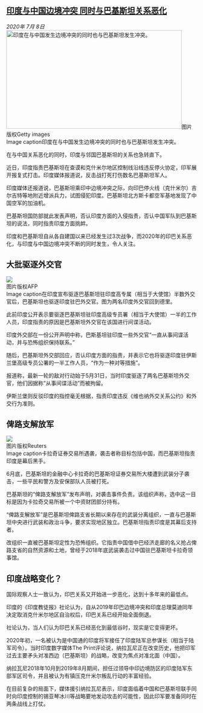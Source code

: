 <!--1594244800000-->
[印度与中国边境冲突 同时与巴基斯坦关系恶化](http://www.bbc.com/zhongwen/simp/world-53325791)
------

<div><i>2020年 7月 8日</i></div><div><div class="story-body__inner" property="articleBody"><div class="media-landscape has-caption body-width lead"><span class="image-and-copyright-container"><img class="js-image-replace" alt="印度在与中国发生边境冲突的同时也与巴基斯坦发生冲突。" src="https://images.weserv.nl/?url=ichef.bbci.co.uk/news/640/cpsprodpb/16F75/production/_113296049_whatsubject.jpg" width="464" height="261"><span class="off-screen">图片版权</span><span class="story-image-copyright">Getty images</span></span><figcaption class="media-caption"><span class="off-screen">Image caption</span><span class="media-caption__text">印度在与中国发生边境冲突的同时也与巴基斯坦发生冲突。</span></figcaption></div><p class="story-body__introduction">在与中国关系恶化的同时，印度与邻国巴基斯坦的关系也急转直下。</p><div id="bbccom_mpu_3" class="bbccom_slot mpu-ad" aria-hidden="true"><div class="bbccom_advert"></div></div><p>近日，印度指责巴基斯坦在查谟和克什米尔地区控制线沿线违反停火协定，印军展开报复式打击。印度媒体报道说，反击战打死打伤数名巴基斯坦军人。</p><p>印度媒体还报道说，巴基斯坦乘印中边境冲突之际，向印巴停火线（克什米尔）吉尔吉特等地附近增派兵力，试图侵犯印度。巴基斯坦北方斯卡都空军基地发现了中国空军的加油机。</p><div id="bbccom_mpu_1_2" class="bbccom_slot mpu-ad" aria-hidden="true"><div class="bbccom_advert"></div></div><p>巴基斯坦国防部就此发表声明，否认印度方面的入侵指责，否认中国军队到巴基斯坦的说法，同时指责印度方面挑衅。</p><p>印度和巴基斯坦自从各自建国以来已经发生过3次战争，而2020年的印巴关系恶化，与印度与中国边境冲突不断的同时发生，令人关注。</p><h2 class="story-body__crosshead">大批驱逐外交官</h2><div class="media-landscape has-caption body-width"><span class="image-and-copyright-container"><img src="https://images.weserv.nl/?url=ichef.bbci.co.uk/news/640/cpsprodpb/B00D/production/_113296054_whatsubject.jpg"><br><span class="off-screen">图片版权</span><span class="story-image-copyright">AFP</span></span><figcaption class="media-caption"><span class="off-screen">Image caption</span><span class="media-caption__text">在印度宣布驱逐巴基斯坦驻印度高专属（相当于大使馆）半数外交官后，巴基斯坦也驱逐印度驻巴外交官。图为两名印度外交官回到德里。</span></figcaption></div><p>此前印度公开表示要驱逐巴基斯坦驻印度高级专员署（相当于大使馆）一半的工作人员，印度指责的原因是巴基斯坦外交官在该国进行间谍活动。</p><p>印度外交部在一份公开声明中称，巴斯基坦驻印度一些外交官“一直从事间谍活动，并与恐怖组织保持联系。”</p><p>随后，巴基斯坦外交部回应，否认印度方面的指责，并表示它也将驱逐印度驻伊斯兰堡高级专员公署的一半工作人员，“作为一种对等措施”。</p><p>报道称，最新一轮的敌对行动始于5月31日，当时印度驱逐了两名巴基斯坦外交官，他们因据称“从事间谍活动”而被拘留。</p><p>伊斯兰堡则反驳印度的指控毫无根据，指责印度违反《维也纳外交关系公约》和外交行为准则。</p><h2 class="story-body__crosshead">俾路支解放军</h2><div class="media-landscape has-caption full-width"><span class="image-and-copyright-container"><img src="https://images.weserv.nl/?url=ichef.bbci.co.uk/news/640/cpsprodpb/6DA3/production/_113276082_53325791.jpg"><br><span class="off-screen">图片版权</span><span class="story-image-copyright">Reuters</span></span><figcaption class="media-caption"><span class="off-screen">Image caption</span><span class="media-caption__text">卡拉奇证券交易所遇袭，袭击者称目标包括中国，而巴基斯坦指责印度是幕后黑手。</span></figcaption></div><p>6月底，巴基斯坦的金融中心卡拉奇的巴基斯坦证券交易所大楼遭到武装分子袭击，一些平民和警方及安保部队人员被打死。</p><p>巴基斯坦的“俾路支解放军”发布声明，对袭击事件负责。该组织声称，选中这一目标是因为卡拉奇交易所被一个中资财团部分持有。</p><p>“俾路支解放军”是巴基斯坦俾路支省长期以来存在的武装分离组织，一直与巴基斯坦中央进行武装和政治斗争，要求实现地区独立。巴基斯坦指责印度是其幕后支持者。</p><p>改组织一直被巴基斯坦定性为恐怖组织。它指责中国借中巴经济走廊的名义抢占俾路支省的自然资源和土地，曾经于2018年底武装袭击过中国驻巴基斯坦卡拉奇领事馆。</p><h2 class="story-body__crosshead">印度战略变化？</h2><p>国际观察人士一致认为，印巴关系又开始进一步恶化，达到十多年来的最低点。</p><p>印度的《印度教徒报》社论认为，自从2019年印巴边境冲突和印度总理莫迪同年决定取消克什米尔地区自治权后，印巴关系已经开始全面倒退。</p><p>社论认为，当人们认为印巴关系已经恶化到最低谷时，现实是它变得更坏。</p><p>2020年初，一名被认为是中国通的印度将军接任了印度陆军总参谋长（相当于陆军司令）。当时印度数字媒体The Print评论说，纳拉瓦尼正在改变历史，他把印军过去主要矛头对准西边（巴基斯坦）的战略，改变为焦点对准北面（中国）。</p><p>纳拉瓦尼2018年10月到2019年8月期间，担任过领导中印边境防区的印度陆军东部军区司令，并且被认为有镇压克什米尔叛乱行动的丰富经验。</p><p>在目前复杂的局面下，媒体援引纳拉瓦尼表示，印度面临着中国和巴基斯坦联手同时向印度控制的锡亚琴冰川等战略要地发动攻击的可能性，因此印军要准备同时在两条战线上打仗。</p></div></div>
